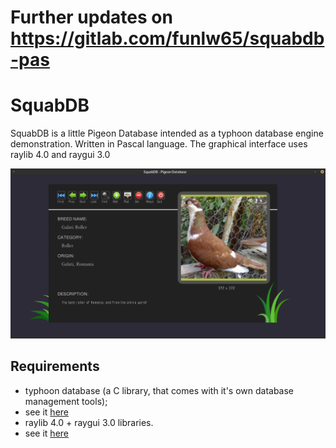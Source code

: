 # Further updates on https://gitlab.com/funlw65/squabdb-pas

# SquabDB
SquabDB is a little Pigeon Database intended as a typhoon database engine demonstration. Written in Pascal language.
The graphical interface uses raylib 4.0 and raygui 3.0

![The main form](https://github.com/funlw65/squabdb-pas/blob/main/doc/main.png)

## Requirements
- typhoon database (a C library, that comes with it's own database management tools);
- see it [here](https://github.com/funlw65/osdb-typhoon)
- raylib 4.0 + raygui 3.0 libraries.
- see it [here](https://github.com/raysan5/raylib)
